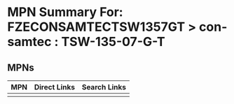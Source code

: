 



# MPN Summary For: FZECONSAMTECTSW1357GT > con-samtec : TSW-135-07-G-T

## MPNs
  

|MPN|Direct Links|Search Links|
| :--- | :--- | :--- |
||||
